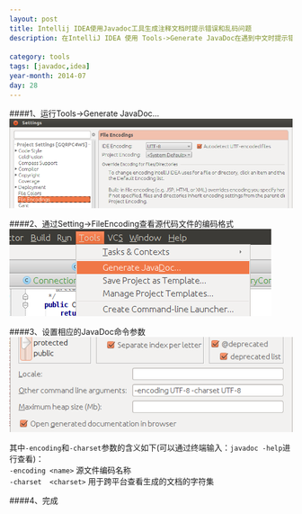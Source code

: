 ```yaml
---
layout: post
title: Intellij IDEA使用Javadoc工具生成注释文档时提示错误和乱码问题
description: 在IntelliJ IDEA 使用 Tools->Generate JavaDoc在遇到中文时提示错误和乱码问题。

category: tools
tags: [javadoc,idea]
year-month: 2014-07
day: 28
---
```


####1、运行Tools->Generate JavaDoc...
![](/public/images/posts/tools/2014-07-28-idea-javadoc-tool/file-encodings.png) 

####2、通过Setting->FileEncoding查看源代码文件的编码格式
![](/public/images/posts/tools/2014-07-28-idea-javadoc-tool/generate-javadoc.png) 

####3、设置相应的JavaDoc命令参数 
![](/public/images/posts/tools/2014-07-28-idea-javadoc-tool/set-arguments.png) 
 
其中`-encoding`和`-charset`参数的含义如下(可以通过终端输入：`javadoc -help`进行查看)：  
`-encoding <name>`			源文件编码名称  
`-charset  <charset>` 		用于跨平台查看生成的文档的字符集 

####4、完成
